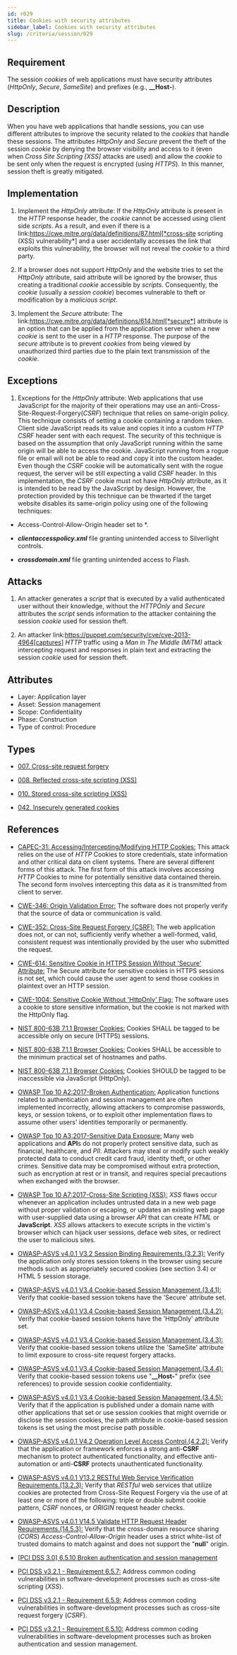 ```yaml
---
id: r029
title: Cookies with security attributes
sidebar_label: Cookies with security attributes
slug: /criteria/session/029
---
```


## Requirement

The session *cookies* of web applications
must have security attributes (*HttpOnly*, *Secure*, *SameSite*)
and prefixes (e.g., **__Host-**).

## Description

When you have web applications that handle sessions,
you can use different attributes
to improve the security related to the *cookies* that handle these sessions.
The attributes *HttpOnly* and *Secure*
prevent the theft of the session *cookie*
by denying the browser visibility and access to it
(even when *Cross Site Scripting [XSS]* attacks are used)
and allow the *cookie* to be sent
only when the request is encrypted (using *HTTPS*).
In this manner, session theft is greatly mitigated.

## Implementation

1. Implement the *HttpOnly* attribute:
If the *HttpOnly* attribute
is present in the *HTTP* response header,
the *cookie* cannot be accessed using client side *scripts*.
As a result, and even if there is a
link:https://cwe.mitre.org/data/definitions/87.html[*cross-site scripting (XSS) vulnerability*]
and a user accidentally accesses the link that exploits this vulnerability,
the browser will not reveal the *cookie* to a third party.

2. If a browser does not support *HttpOnly*
and the website tries to set the *HttpOnly* attribute,
said attribute will be ignored by the browser,
thus creating a traditional *cookie* accessible by *scripts*.
Consequently, the *cookie* (usually a *session cookie*)
becomes vulnerable to theft or modification by a *malicious script*.

3. Implement the *Secure* attribute:
The link:https://cwe.mitre.org/data/definitions/614.html[*secure*] attribute is an option
that can be applied from the application server
when a new *cookie* is sent to the user in a *HTTP* response.
The purpose of the *secure* attribute
is to prevent *cookies* from being viewed by unauthorized third parties
due to the plain text transmission of the *cookie*.

## Exceptions

1. Exceptions for the *HttpOnly* attribute:
Web applications that use JavaScript for the majority of their operations
may use an anti-Cross-Site-Request-Forgery(*CSRF*) technique
that relies on same-origin policy.
This technique consists of setting a cookie containing a random token.
Client side JavaScript reads its value
and copies it into a custom *HTTP CSRF* header sent with each request.
The security of this technique
is based on the assumption that only JavaScript
running within the same origin will be able to access the cookie.
JavaScript running from a rogue file or email
will not be able to read and copy it into the custom header.
Even though the *CSRF* cookie will be automatically sent with the rogue request,
the server will be still expecting a valid *CSRF* header.
In this implementation,
the *CSRF* cookie must not have *HttpOnly* attribute,
as it is intended to be read by the JavaScript by design.
However, the protection provided by this technique
can be thwarted if the target website disables its same-origin policy
using one of the following techniques:

- Access-Control-Allow-Origin header set to *.

- ***clientaccesspolicy.xml*** file granting unintended access
to Silverlight controls.

- ***crossdomain.xml*** file granting unintended access to Flash.

## Attacks

1. An attacker generates a *script* that is executed
by a valid authenticated user
without their knowledge,
without the *HTTPOnly* and *Secure* attributes
the *script* sends information to the attacker
containing the session *cookie* used for session theft.

2. An attacker link:https://puppet.com/security/cve/cve-2013-4964[captures]
*HTTP* traffic using a *Man in The Middle (MiTM)* attack
intercepting request and responses in plain text
and extracting the session *cookie* used for session theft.

## Attributes

- Layer: Application layer
- Asset: Session management
- Scope: Confidentiality
- Phase: Construction
- Type of control: Procedure

## Types

- [007. Cross-site request forgery](/types/007)

- [008. Reflected cross-site scripting (XSS)](/types/008)

- [010. Stored cross-site scripting (XSS)](/types/010)

- [042. Insecurely generated cookies](/types/042)

## References

- [CAPEC-31: Accessing/Intercepting/Modifying HTTP Cookies:](http://capec.mitre.org/data/definitions/31.html)
This attack relies on the use of *HTTP* Cookies to store credentials,
state information and other critical data on client systems.
There are several different forms of this attack.
The first form of this attack involves accessing *HTTP* Cookies to mine for
potentially sensitive data contained therein.
The second form involves intercepting this data as it is transmitted from
client to server.

- [CWE-346: Origin Validation Error:](https://cwe.mitre.org/data/definitions/346.html)
The software does not properly verify that the source of data or communication
is valid.

- [CWE-352: Cross-Site Request Forgery (CSRF):](https://cwe.mitre.org/data/definitions/352.html)
The web application does not, or can not, sufficiently verify whether a
well-formed, valid, consistent request was intentionally provided by the user
who submitted the request.

- [CWE-614: Sensitive Cookie in HTTPS Session Without 'Secure' Attribute:](https://cwe.mitre.org/data/definitions/614.html)
The Secure attribute for sensitive cookies in HTTPS sessions is not set,
which could cause the user agent to send those cookies in plaintext over an
HTTP session.

- [CWE-1004: Sensitive Cookie Without 'HttpOnly' Flag:](https://cwe.mitre.org/data/definitions/1004.html)
The software uses a cookie to store sensitive information,
but the cookie is not marked with the HttpOnly flag.

- [NIST 800-63B 7.1.1 Browser Cookies:](https://pages.nist.gov/800-63-3/sp800-63b.html)
Cookies SHALL be tagged to be accessible only on secure (HTTPS) sessions.

- [NIST 800-63B 7.1.1 Browser Cookies:](https://pages.nist.gov/800-63-3/sp800-63b.html)
Cookies SHALL be accessible to the minimum practical set of hostnames and
paths.

- [NIST 800-63B 7.1.1 Browser Cookies:](https://pages.nist.gov/800-63-3/sp800-63b.html)
Cookies SHOULD be tagged to be inaccessible via JavaScript (HttpOnly).

- [OWASP Top 10 A2:2017-Broken Authentication:](https://owasp.org/www-project-top-ten/OWASP_Top_Ten_2017/Top_10-2017_A2-Broken_Authentication)
Application functions related to authentication and session management are
often implemented incorrectly,
allowing attackers to compromise passwords, keys, or session tokens,
or to exploit other implementation flaws to assume other users' identities
temporarily or permanently.

- [OWASP Top 10 A3:2017-Sensitive Data Exposure:](https://owasp.org/www-project-top-ten/OWASP_Top_Ten_2017/Top_10-2017_A3-Sensitive_Data_Exposure)
Many web applications and **API**s do not properly protect sensitive data,
such as financial, healthcare, and *PII*.
Attackers may steal or modify such weakly protected data to conduct credit card
fraud, identity theft, or other crimes.
Sensitive data may be compromised without extra protection,
such as encryption at rest or in transit, and requires special precautions when
exchanged with the browser.

- [OWASP Top 10 A7:2017-Cross-Site Scripting (XSS):](https://owasp.org/www-project-top-ten/OWASP_Top_Ten_2017/Top_10-2017_A7-Cross-Site_Scripting_(XSS))
*XSS* flaws occur whenever an application includes untrusted data in a new web
page without proper validation or escaping,
or updates an existing web page with user-supplied data using a browser *API*
that can create *HTML* or **JavaScript**.
*XSS* allows attackers to execute scripts in the victim's browser which can
hijack user sessions, deface web sites, or redirect the user to malicious
sites.

- [OWASP-ASVS v4.0.1 V3.2 Session Binding Requirements.(3.2.3):](https://owasp.org/www-project-application-security-verification-standard/)
Verify the application only stores session tokens in the browser using secure
methods such as appropriately secured cookies (see section 3.4) or HTML 5
session storage.

- [OWASP-ASVS v4.0.1 V3.4 Cookie-based Session Management.(3.4.1):](https://owasp.org/www-project-application-security-verification-standard/)
Verify that cookie-based session tokens have the 'Secure' attribute set.

- [OWASP-ASVS v4.0.1 V3.4 Cookie-based Session Management.(3.4.2):](https://owasp.org/www-project-application-security-verification-standard/)
Verify that cookie-based session tokens have the 'HttpOnly' attribute set.

- [OWASP-ASVS v4.0.1 V3.4 Cookie-based Session Management.(3.4.3):](https://owasp.org/www-project-application-security-verification-standard/)
Verify that cookie-based session tokens utilize the 'SameSite' attribute to
limit exposure to cross-site request forgery attacks.

- [OWASP-ASVS v4.0.1 V3.4 Cookie-based Session Management.(3.4.4):](https://owasp.org/www-project-application-security-verification-standard/)
Verify that cookie-based session tokens use "**__Host-**" prefix
(see references) to provide session cookie confidentiality.

- [OWASP-ASVS v4.0.1 V3.4 Cookie-based Session Management.(3.4.5):](https://owasp.org/www-project-application-security-verification-standard/)
Verify that if the application is published under a domain name with other
applications that set or use session cookies that might override or disclose
the session cookies,
the path attribute in cookie-based session tokens is set using the most precise
path possible.

- [OWASP-ASVS v4.0.1 V4.2 Operation Level Access Control.(4.2.2):](https://owasp.org/www-project-application-security-verification-standard/)
Verify that the application or framework enforces a strong anti-**CSRF**
mechanism to protect authenticated functionality,
and effective anti-automation or anti-**CSRF** protects unauthenticated
functionality.

- [OWASP-ASVS v4.0.1 V13.2 RESTful Web Service Verification Requirements.(13.2.3):](https://owasp.org/www-project-application-security-verification-standard/)
Verify that *RESTful* web services that utilize cookies are protected from
Cross-Site Request Forgery via the use of at least one or more of the
following: triple or double submit cookie pattern, *CSRF* nonces, or *ORIGIN*
request header checks.

- [OWASP-ASVS v4.0.1 V14.5 Validate HTTP Request Header Requirements.(14.5.3):](https://owasp.org/www-project-application-security-verification-standard/)
Verify that the cross-domain resource sharing (*CORS*)
*Access-Control-Allow-Origin* header uses a strict white-list of trusted
domains to match against and does not support the "**null**" origin.

- [[PCI DSS 3.0] 6.5.10 Broken authentication and session management](https://pcinetwork.org/forum/index.php?threads/pci-dss-3-0-6-5-10-broken-authentication-and-session-management.667/)

- [PCI DSS v3.2.1 - Requirement 6.5.7:](https://www.pcisecuritystandards.org/documents/PCI_DSS_v3-2-1.pdf)
Address common coding vulnerabilities in software-development processes such as
cross-site scripting (*XSS*).

- [PCI DSS v3.2.1 - Requirement 6.5.9:](https://www.pcisecuritystandards.org/documents/PCI_DSS_v3-2-1.pdf)
Address common coding vulnerabilities in software-development processes such as
cross-site request forgery (*CSRF*).

- [PCI DSS v3.2.1 - Requirement 6.5.10:](https://www.pcisecuritystandards.org/documents/PCI_DSS_v3-2-1.pdf)
Address common coding vulnerabilities in software-development processes such as
broken authentication and session management.
